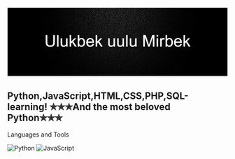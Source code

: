 [![Header](https://github.com/Mirbek-W/Mirbek-w/blob/main/assets/gifprof.gif)](https://www.sololearn.com/profile/12493044)


## Python,JavaScript,HTML,CSS,PHP,SQL-learning!       ✯✯✯And the most beloved Python✯✯✯

Languages and Tools

![Python](https://img.shields.io/badge/-Python-090909??style=for-the-badge&logo=Python)
![JavaScript](https://img.shields.io/badge/-JavaScript-090909??style=for-the-badge&logo=JavaScript&logoColor=FFDD55)